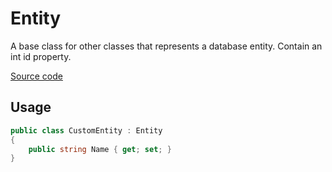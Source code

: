 ﻿# Entity

A base class for other classes that represents a database entity. Contain an int id property.

[Source code](../src/TechCraftsmen.Core.Data/Entity.cs)

## Usage

```csharp
public class CustomEntity : Entity
{ 
    public string Name { get; set; }
}
```
